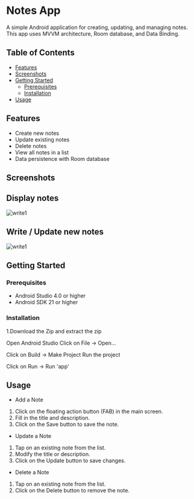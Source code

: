 # Notes App

A simple Android application for creating, updating, and managing notes. This app uses MVVM architecture, Room database, and Data Binding.

## Table of Contents
- [Features](#features)
- [Screenshots](#screenshots)
- [Getting Started](#getting-started)
  - [Prerequisites](#prerequisites)
  - [Installation](#installation)
- [Usage](#usage)


## Features
- Create new notes
- Update existing notes
- Delete notes
- View all notes in a list
- Data persistence with Room database

## Screenshots

## Display notes
![write1](https://github.com/Sabarishkris/Notes-App/assets/159115255/6fd46dac-c60c-4d53-be0f-088d7f8c83d7)


## Write / Update new notes 

![write1](https://github.com/Sabarishkris/Notes-App/assets/159115255/4a465ce2-a910-4a26-a22c-ab54636c0e46)

## Getting Started

### Prerequisites
- Android Studio 4.0 or higher
- Android SDK 21 or higher

### Installation
1.Download the Zip and extract the zip

Open Android Studio
Click on File -> Open...

Click on Build -> Make Project
Run the project

Click on Run -> Run 'app' 

## Usage
- Add a Note

1) Click on the floating action button (FAB) in the main screen.
2) Fill in the title and description.
3) Click on the Save button to save the note.
   
- Update a Note

1) Tap on an existing note from the list.
2) Modify the title or description.
3) Click on the Update button to save changes.
   
- Delete a Note

1) Tap on an existing note from the list.
2) Click on the Delete button to remove the note.

